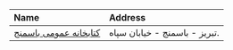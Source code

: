 | Name                                        | Address                       |
|:--------------------------------------------|:------------------------------|
| [كتابخانه عمومی باسمنج](http://tabrizpl.ir) | تبریز - باسمنج - خيابان سپاه. |